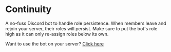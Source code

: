 # Continuity

A no-fuss Discord bot to handle role persistence. When members leave and rejoin your server, their roles will persist. Make sure to put the bot's role high as it can only re-assign roles below its own.

Want to use the bot on your server? [Click here](https://discord.com/api/oauth2/authorize?client_id=1191228350069473360&permissions=268435456&scope=bot)
